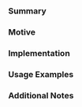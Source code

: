 ### Summary
<!-- Provide a concise summary of the feature and its purpose. -->

### Motive
<!-- Explain the reasoning behind this feature. Include details on the problem it addresses or the enhancement it provides. -->

### Implementation
<!-- Describe how the feature was implemented. Include details on the approach taken, important decisions made, and code changes. -->

### Usage Examples
<!-- Provide code snippets or examples demonstrating how to use the new feature. Highlight key scenarios where this feature will be beneficial.

If you're modifying the visualisation, add before/after screenshots. -->

### Additional Notes
<!-- Add any additional information that may be relevant for the reviewers, such as potential side effects, dependencies, or related work. -->
